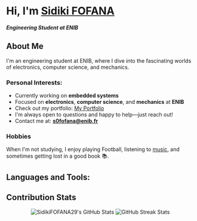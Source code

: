 # Hi, I'm [Sidiki FOFANA](https://github.com/SidikiFOFANA29) 

***Engineering Student at ENIB***

## About Me
I'm an engineering student at ENIB, where I dive into the fascinating worlds of electronics, computer science, and mechanics.

### Personal Interests:
- Currently working on **embedded systems**
- Focused on **electronics**, **computer science**, and **mechanics** at **ENIB**
- Check out my portfolio: [My Portfolio](https://SidikiFOFANA29.github.io/)
- I'm always open to questions and happy to help—just reach out!
- Contact me at: **s0fofana@enib.fr**

### Hobbies
When I'm not studying, I enjoy playing Football, listening to [music](https://open.spotify.com/), and sometimes getting lost in a good book 📚.

## Languages and Tools:
<p align="center">
    <!-- Ajoutez des icônes avec les véritables URL des images ici -->
</p>

## Contribution Stats
<p align="center">
    <img src="https://github-readme-stats.vercel.app/api?username=SidikiFOFANA29&show_icons=true&locale=en&theme=radical" alt="SidikiFOFANA29's GitHub Stats" />
    <img src="https://github-readme-streak-stats.herokuapp.com/?user=SidikiFOFANA29&theme=radical" alt="GitHub Streak Stats" />
</p>
